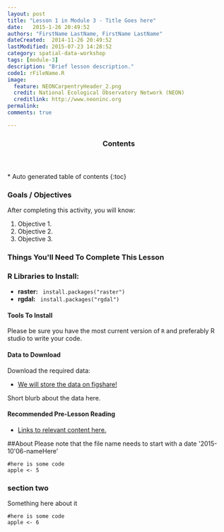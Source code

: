 ```yaml
---
layout: post
title: "Lesson 1 in Module 3 - Title Goes here"
date:   2015-1-26 20:49:52
authors: "FirstName LastName, FirstName LastName"
dateCreated:  2014-11-26 20:49:52
lastModified: 2015-07-23 14:28:52
category: spatial-data-workshop
tags: [module-3]
description: "Brief lesson description."
code1: rFileName.R
image:
  feature: NEONCarpentryHeader_2.png
  credit: National Ecological Observatory Network (NEON)
  creditlink: http://www.neoninc.org
permalink: 
comments: true

---
```


<section id="table-of-contents" class="toc">
  <header>
    <h3>Contents</h3>
  </header>
<div id="drawer" markdown="1">
*  Auto generated table of contents
{:toc}
</div>
</section><!-- /#table-of-contents -->


<div id="objectives">

<h3>Goals / Objectives</h3>
After completing this activity, you will know:
<ol>
<li>Objective 1.</li>
<li>Objective 2.</li>
<li>Objective 3.</li>
</ol>

<h3>Things You'll Need To Complete This Lesson</h3>

<h3>R Libraries to Install:</h3>
<ul>
<li><strong>raster:</strong> <code> install.packages("raster")</code></li>
<li><strong>rgdal:</strong> <code> install.packages("rgdal")</code></li>

</ul>
<h4>Tools To Install</h4>

Please be sure you have the most current version of `R` and preferably
R studio to write your code.

<h4>Data to Download</h4>

Download the required data:
<ul>
<li><a href="http://link-to-data-here" class="btn btn-success"> We will store the data on figshare!</a></li>
</ul>

<p>Short blurb about the data here.</p>  

<h4>Recommended Pre-Lesson Reading</h4>
<ul>
<li>
<a href="{{ site.baseurl }}/GIS-Spatial-Data/Working-With-Rasters/" target="_blank">
Links to relevant content here.</a>
</li>
</ul>
</div>


##About
Please note that the file name needs to start with a date '2015-10'06-nameHere'



	#here is some code
	apple <- 5



### section two
Something here about it


	#here is some code
	apple <- 6



